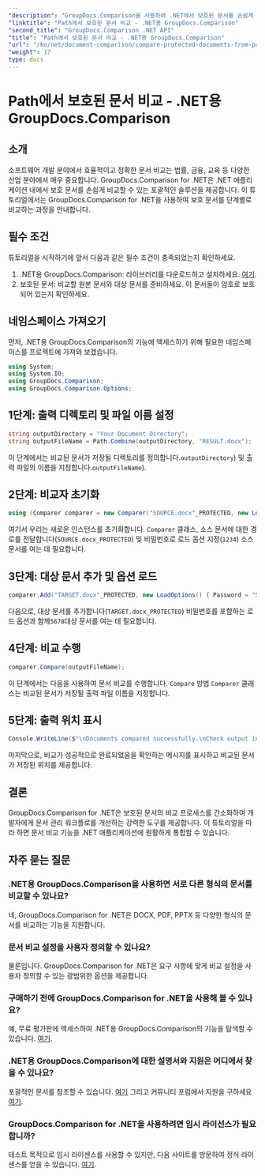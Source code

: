 ```yaml
---
"description": "GroupDocs.Comparison을 사용하여 .NET에서 보호된 문서를 손쉽게 비교하고 원활한 통합을 경험해 보세요. 문서 관리 워크플로를 개선할 수 있습니다."
"linktitle": "Path에서 보호된 문서 비교 - .NET용 GroupDocs.Comparison"
"second_title": "GroupDocs.Comparison .NET API"
"title": "Path에서 보호된 문서 비교 - .NET용 GroupDocs.Comparison"
"url": "/ko/net/document-comparison/compare-protected-documents-from-path/"
"weight": 17
type: docs
---
```

# Path에서 보호된 문서 비교 - .NET용 GroupDocs.Comparison

## 소개
소프트웨어 개발 분야에서 효율적이고 정확한 문서 비교는 법률, 금융, 교육 등 다양한 산업 분야에서 매우 중요합니다. GroupDocs.Comparison for .NET은 .NET 애플리케이션 내에서 보호 문서를 손쉽게 비교할 수 있는 포괄적인 솔루션을 제공합니다. 이 튜토리얼에서는 GroupDocs.Comparison for .NET을 사용하여 보호 문서를 단계별로 비교하는 과정을 안내합니다.
## 필수 조건
튜토리얼을 시작하기에 앞서 다음과 같은 필수 조건이 충족되었는지 확인하세요.
1. .NET용 GroupDocs.Comparison: 라이브러리를 다운로드하고 설치하세요. [여기](https://releases.groupdocs.com/comparison/net/).
2. 보호된 문서: 비교할 원본 문서와 대상 문서를 준비하세요. 이 문서들이 암호로 보호되어 있는지 확인하세요.

## 네임스페이스 가져오기
먼저, .NET용 GroupDocs.Comparison의 기능에 액세스하기 위해 필요한 네임스페이스를 프로젝트에 가져와 보겠습니다.
```csharp
using System;
using System.IO;
using GroupDocs.Comparison;
using GroupDocs.Comparison.Options;
```

## 1단계: 출력 디렉토리 및 파일 이름 설정
```csharp
string outputDirectory = "Your Document Directory";
string outputFileName = Path.Combine(outputDirectory, "RESULT.docx");
```
이 단계에서는 비교된 문서가 저장될 디렉토리를 정의합니다.`outputDirectory`) 및 출력 파일의 이름을 지정합니다.`outputFileName`).
## 2단계: 비교자 초기화
```csharp
using (Comparer comparer = new Comparer("SOURCE.docx"_PROTECTED, new LoadOptions(){ Password = "1234" }))
```
여기서 우리는 새로운 인스턴스를 초기화합니다. `Comparer` 클래스, 소스 문서에 대한 경로를 전달합니다(`SOURCE.docx_PROTECTED`) 및 비밀번호로 로드 옵션 지정(`1234`) 소스 문서를 여는 데 필요합니다.
## 3단계: 대상 문서 추가 및 옵션 로드
```csharp
comparer.Add("TARGET.docx"_PROTECTED, new LoadOptions() { Password = "5678" });
```
다음으로, 대상 문서를 추가합니다(`TARGET.docx_PROTECTED`) 비밀번호를 포함하는 로드 옵션과 함께`5678`대상 문서를 여는 데 필요합니다.
## 4단계: 비교 수행
```csharp
comparer.Compare(outputFileName);
```
이 단계에서는 다음을 사용하여 문서 비교를 수행합니다. `Compare` 방법 `Comparer` 클래스는 비교된 문서가 저장될 출력 파일 이름을 지정합니다.
## 5단계: 출력 위치 표시
```csharp
Console.WriteLine($"\nDocuments compared successfully.\nCheck output in {Directory.GetCurrentDirectory()}.");
```
마지막으로, 비교가 성공적으로 완료되었음을 확인하는 메시지를 표시하고 비교된 문서가 저장된 위치를 제공합니다.

## 결론
GroupDocs.Comparison for .NET은 보호된 문서의 비교 프로세스를 간소화하여 개발자에게 문서 관리 워크플로를 개선하는 강력한 도구를 제공합니다. 이 튜토리얼을 따라 하면 문서 비교 기능을 .NET 애플리케이션에 원활하게 통합할 수 있습니다.
## 자주 묻는 질문
### .NET용 GroupDocs.Comparison을 사용하면 서로 다른 형식의 문서를 비교할 수 있나요?
네, GroupDocs.Comparison for .NET은 DOCX, PDF, PPTX 등 다양한 형식의 문서를 비교하는 기능을 지원합니다.
### 문서 비교 설정을 사용자 정의할 수 있나요?
물론입니다. GroupDocs.Comparison for .NET은 요구 사항에 맞게 비교 설정을 사용자 정의할 수 있는 광범위한 옵션을 제공합니다.
### 구매하기 전에 GroupDocs.Comparison for .NET을 사용해 볼 수 있나요?
예, 무료 평가판에 액세스하여 .NET용 GroupDocs.Comparison의 기능을 탐색할 수 있습니다. [여기](https://releases.groupdocs.com/).
### .NET용 GroupDocs.Comparison에 대한 설명서와 지원은 어디에서 찾을 수 있나요?
포괄적인 문서를 참조할 수 있습니다. [여기](https://tutorials.groupdocs.com/comparison/net/) 그리고 커뮤니티 포럼에서 지원을 구하세요 [여기](https://forum.groupdocs.com/c/comparison/12).
### GroupDocs.Comparison for .NET을 사용하려면 임시 라이선스가 필요합니까?
테스트 목적으로 임시 라이센스를 사용할 수 있지만, 다음 사이트를 방문하여 정식 라이센스를 얻을 수 있습니다. [여기](https://purchase.groupdocs.com/buy).